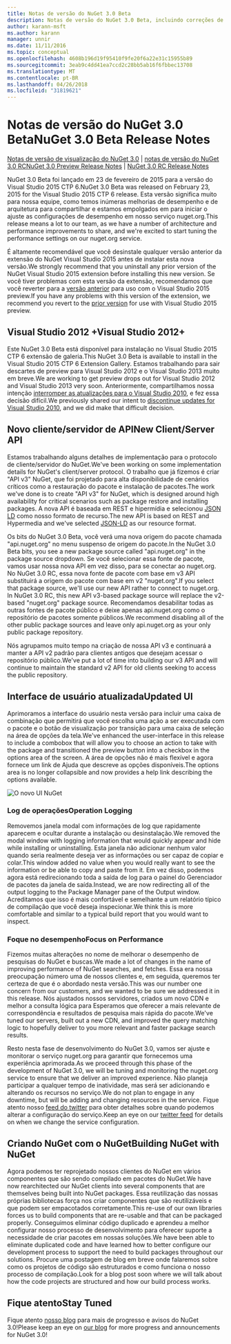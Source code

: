 ```yaml
---
title: Notas de versão do NuGet 3.0 Beta
description: Notas de versão do NuGet 3.0 Beta, incluindo correções de bugs, problemas conhecidos, recursos adicionados e DCRs.
author: karann-msft
ms.author: karann
manager: unnir
ms.date: 11/11/2016
ms.topic: conceptual
ms.openlocfilehash: 4608b196d19f95410f9fe20f6a22e31c15955b89
ms.sourcegitcommit: 3eab9c4dd41ea7ccd2c28bb5ab16f6fbbec13708
ms.translationtype: MT
ms.contentlocale: pt-BR
ms.lasthandoff: 04/26/2018
ms.locfileid: "31819621"
---
```

# <a name="nuget-30-beta-release-notes"></a><span data-ttu-id="f930d-103">Notas de versão do NuGet 3.0 Beta</span><span class="sxs-lookup"><span data-stu-id="f930d-103">NuGet 3.0 Beta Release Notes</span></span>

<span data-ttu-id="f930d-104">[Notas de versão de visualização do NuGet 3.0](../release-notes/nuget-3.0-preview.md) | [notas de versão do NuGet 3.0 RC](../release-notes/nuget-3.0-rc.md)</span><span class="sxs-lookup"><span data-stu-id="f930d-104">[NuGet 3.0 Preview Release Notes](../release-notes/nuget-3.0-preview.md) | [NuGet 3.0 RC Release Notes](../release-notes/nuget-3.0-rc.md)</span></span>

<span data-ttu-id="f930d-105">NuGet 3.0 Beta foi lançado em 23 de fevereiro de 2015 para a versão do Visual Studio 2015 CTP 6.</span><span class="sxs-lookup"><span data-stu-id="f930d-105">NuGet 3.0 Beta was released on February 23, 2015 for the Visual Studio 2015 CTP 6 release.</span></span> <span data-ttu-id="f930d-106">Esta versão significa muito para nossa equipe, como temos inúmeras melhorias de desempenho e de arquitetura para compartilhar e estamos empolgados em para iniciar o ajuste as configurações de desempenho em nosso serviço nuget.org.</span><span class="sxs-lookup"><span data-stu-id="f930d-106">This release means a lot to our team, as we have a number of architecture and performance improvements to share, and we're excited to start tuning the performance settings on our nuget.org service.</span></span>

<span data-ttu-id="f930d-107">É altamente recomendável que você desinstale qualquer versão anterior da extensão do NuGet Visual Studio 2015 antes de instalar esta nova versão.</span><span class="sxs-lookup"><span data-stu-id="f930d-107">We strongly recommend that you uninstall any prior version of the NuGet Visual Studio 2015 extension before installing this new version.</span></span>  <span data-ttu-id="f930d-108">Se você tiver problemas com esta versão da extensão, recomendamos que você reverter para a [versão anterior](http://nuget.codeplex.com/downloads/get/909582) para uso com o Visual Studio 2015 preview.</span><span class="sxs-lookup"><span data-stu-id="f930d-108">If you have any problems with this version of the extension, we recommend you revert to the [prior version](http://nuget.codeplex.com/downloads/get/909582) for use with Visual Studio 2015 preview.</span></span>

## <a name="visual-studio-2012"></a><span data-ttu-id="f930d-109">Visual Studio 2012 +</span><span class="sxs-lookup"><span data-stu-id="f930d-109">Visual Studio 2012+</span></span>

<span data-ttu-id="f930d-110">Este NuGet 3.0 Beta está disponível para instalação no Visual Studio 2015 CTP 6 extensão de galeria.</span><span class="sxs-lookup"><span data-stu-id="f930d-110">This NuGet 3.0 Beta is available to install in the Visual Studio 2015 CTP 6 Extension Gallery.</span></span> <span data-ttu-id="f930d-111">Estamos trabalhando para sair descartes de preview para Visual Studio 2012 e o Visual Studio 2013 muito em breve.</span><span class="sxs-lookup"><span data-stu-id="f930d-111">We are working to get preview drops out for Visual Studio 2012 and Visual Studio 2013 very soon.</span></span> <span data-ttu-id="f930d-112">Anteriormente, compartilhamos nossa intenção [interromper as atualizações para o Visual Studio 2010](http://blog.nuget.org/20141002/visual-studio-2010.html), e fez essa decisão difícil.</span><span class="sxs-lookup"><span data-stu-id="f930d-112">We previously shared our intent to [discontinue updates for Visual Studio 2010](http://blog.nuget.org/20141002/visual-studio-2010.html), and we did make that difficult decision.</span></span>

## <a name="new-clientserver-api"></a><span data-ttu-id="f930d-113">Novo cliente/servidor de API</span><span class="sxs-lookup"><span data-stu-id="f930d-113">New Client/Server API</span></span>

<span data-ttu-id="f930d-114">Estamos trabalhando alguns detalhes de implementação para o protocolo de cliente/servidor do NuGet.</span><span class="sxs-lookup"><span data-stu-id="f930d-114">We've been working on some implementation details for NuGet's client/server protocol.</span></span> <span data-ttu-id="f930d-115">O trabalho que já fizemos é criar "API v3" NuGet, que foi projetado para alta disponibilidade de cenários críticos como a restauração do pacote e instalação de pacotes.</span><span class="sxs-lookup"><span data-stu-id="f930d-115">The work we've done is to create "API v3" for NuGet, which is designed around high availability for critical scenarios such as package restore and installing packages.</span></span> <span data-ttu-id="f930d-116">A nova API é baseada em REST e hipermídia e selecionou [JSON LD](http://json-ld.org) como nosso formato de recurso.</span><span class="sxs-lookup"><span data-stu-id="f930d-116">The new API is based on REST and Hypermedia and we've selected [JSON-LD](http://json-ld.org) as our resource format.</span></span>

<span data-ttu-id="f930d-117">Os bits do NuGet 3.0 Beta, você verá uma nova origem do pacote chamada "api.nuget.org" no menu suspenso de origem do pacote.</span><span class="sxs-lookup"><span data-stu-id="f930d-117">In the NuGet 3.0 Beta bits, you see a new package source called "api.nuget.org" in the package source dropdown.</span></span>   <span data-ttu-id="f930d-118">Se você selecionar essa fonte de pacote, vamos usar nossa nova API em vez disso, para se conectar ao nuget.org. No NuGet 3.0 RC, essa nova fonte de pacote com base em v3 API substituirá a origem do pacote com base em v2 "nuget.org".</span><span class="sxs-lookup"><span data-stu-id="f930d-118">If you select that package source, we'll use our new API rather to connect to nuget.org. In NuGet 3.0 RC, this new API v3-based package source will replace the v2-based "nuget.org" package source.</span></span>  <span data-ttu-id="f930d-119">Recomendamos desabilitar todas as outras fontes de pacote público e deixe apenas api.nuget.org como o repositório de pacotes somente públicos.</span><span class="sxs-lookup"><span data-stu-id="f930d-119">We recommend disabling all of the other public package sources and leave only api.nuget.org as your only public package repository.</span></span>

<span data-ttu-id="f930d-120">Nós agrupamos muito tempo na criação de nossa API v3 e continuará a manter a API v2 padrão para clientes antigos que desejam acessar o repositório público.</span><span class="sxs-lookup"><span data-stu-id="f930d-120">We've put a lot of time into building our v3 API and will continue to maintain the standard v2 API for old clients seeking to access the public repository.</span></span>

## <a name="updated-ui"></a><span data-ttu-id="f930d-121">Interface de usuário atualizada</span><span class="sxs-lookup"><span data-stu-id="f930d-121">Updated UI</span></span>

<span data-ttu-id="f930d-122">Aprimoramos a interface do usuário nesta versão para incluir uma caixa de combinação que permitirá que você escolha uma ação a ser executada com o pacote e o botão de visualização por transição para uma caixa de seleção na área de opções da tela.</span><span class="sxs-lookup"><span data-stu-id="f930d-122">We've enhanced the user-interface in this release to include a combobox that will allow you to choose an action to take with the package and transitioned the preview button into a checkbox in the options area of the screen.</span></span>  <span data-ttu-id="f930d-123">A área de opções não é mais flexível e agora fornece um link de Ajuda que descreve as opções disponíveis.</span><span class="sxs-lookup"><span data-stu-id="f930d-123">The options area is no longer collapsible and now provides a help link describing the options available.</span></span>

![O novo UI NuGet](./media/NuGet-3.0-Beta/updated-ui.png)


### <a name="operation-logging"></a><span data-ttu-id="f930d-125">Log de operações</span><span class="sxs-lookup"><span data-stu-id="f930d-125">Operation Logging</span></span>

<span data-ttu-id="f930d-126">Removemos janela modal com informações de log que rapidamente aparecem e ocultar durante a instalação ou desinstalação.</span><span class="sxs-lookup"><span data-stu-id="f930d-126">We removed the modal window with logging information that would quickly appear and hide while installing or uninstalling.</span></span>  <span data-ttu-id="f930d-127">Esta janela não adicionar nenhum valor quando seria realmente deseja ver as informações ou ser capaz de copiar e colar.</span><span class="sxs-lookup"><span data-stu-id="f930d-127">This window added no value when you would really want to see the information or be able to copy and paste from it.</span></span>  <span data-ttu-id="f930d-128">Em vez disso, podemos agora está redirecionando toda a saída de log para o painel do Gerenciador de pacotes da janela de saída.</span><span class="sxs-lookup"><span data-stu-id="f930d-128">Instead, we are now redirecting all of the output logging to the Package Manager pane of the Output window.</span></span>  <span data-ttu-id="f930d-129">Acreditamos que isso é mais confortável e semelhante a um relatório típico de compilação que você deseja inspecionar.</span><span class="sxs-lookup"><span data-stu-id="f930d-129">We think this is more comfortable and similar to a typical build report that you would want to inspect.</span></span>


### <a name="focus-on-performance"></a><span data-ttu-id="f930d-130">Foque no desempenho</span><span class="sxs-lookup"><span data-stu-id="f930d-130">Focus on Performance</span></span>

<span data-ttu-id="f930d-131">Fizemos muitas alterações no nome de melhorar o desempenho de pesquisas do NuGet e buscas.</span><span class="sxs-lookup"><span data-stu-id="f930d-131">We made a lot of changes in the name of improving performance of NuGet searches, and fetches.</span></span>  <span data-ttu-id="f930d-132">Essa era nossa preocupação número uma de nossos clientes e, em seguida, queremos ter certeza de que é o abordado nesta versão.</span><span class="sxs-lookup"><span data-stu-id="f930d-132">This was our number one concern from our customers, and we wanted to be sure we addressed it in this release.</span></span>  <span data-ttu-id="f930d-133">Nós ajustados nossos servidores, criados um novo CDN e melhor a consulta lógica para Esperamos que oferecer a mais relevante de correspondência e resultados de pesquisa mais rápida do pacote.</span><span class="sxs-lookup"><span data-stu-id="f930d-133">We've tuned our servers, built out a new CDN, and improved the query matching logic to hopefully deliver to you more relevant and faster package search results.</span></span>

<span data-ttu-id="f930d-134">Resto nesta fase de desenvolvimento do NuGet 3.0, vamos ser ajuste e monitorar o serviço nuget.org para garantir que fornecemos uma experiência aprimorada.</span><span class="sxs-lookup"><span data-stu-id="f930d-134">As we proceed through this phase of the development of NuGet 3.0, we will be tuning and monitoring the nuget.org service to ensure that we deliver an improved experience.</span></span>  <span data-ttu-id="f930d-135">Não planeja participar a qualquer tempo de inatividade, mas será ser adicionando e alterando os recursos no serviço.</span><span class="sxs-lookup"><span data-stu-id="f930d-135">We do not plan to engage in any downtime, but will be adding and changing resources in the service.</span></span>  <span data-ttu-id="f930d-136">Fique atento nosso [feed do twitter](http://twitter.com/nuget) para obter detalhes sobre quando podemos alterar a configuração do serviço.</span><span class="sxs-lookup"><span data-stu-id="f930d-136">Keep an eye on our [twitter feed](http://twitter.com/nuget) for details on when we change the service configuration.</span></span>

## <a name="building-nuget-with-nuget"></a><span data-ttu-id="f930d-137">Criando NuGet com o NuGet</span><span class="sxs-lookup"><span data-stu-id="f930d-137">Building NuGet with NuGet</span></span>

<span data-ttu-id="f930d-138">Agora podemos ter reprojetado nossos clientes do NuGet em vários componentes que são sendo compilado em pacotes do NuGet.</span><span class="sxs-lookup"><span data-stu-id="f930d-138">We have now rearchitected our NuGet clients into several components that are themselves being built into NuGet packages.</span></span> <span data-ttu-id="f930d-139">Essa reutilização das nossas próprias bibliotecas força nos criar componentes que são reutilizáveis e que podem ser empacotados corretamente.</span><span class="sxs-lookup"><span data-stu-id="f930d-139">This re-use of our own libraries forces us to build components that are re-usable and that can be packaged properly.</span></span>  <span data-ttu-id="f930d-140">Conseguimos eliminar código duplicado e aprendeu a melhor configurar nosso processo de desenvolvimento para oferecer suporte a necessidade de criar pacotes em nossas soluções.</span><span class="sxs-lookup"><span data-stu-id="f930d-140">We have been able to eliminate duplicated code and have learned how to better configure our development process to support the need to build packages throughout our solutions.</span></span>  <span data-ttu-id="f930d-141">Procure uma postagem de blog em breve onde falaremos sobre como os projetos de código são estruturados e como funciona o nosso processo de compilação.</span><span class="sxs-lookup"><span data-stu-id="f930d-141">Look for a blog post soon where we will talk about how the code projects are structured and how our build process works.</span></span>

## <a name="stay-tuned"></a><span data-ttu-id="f930d-142">Fique atento</span><span class="sxs-lookup"><span data-stu-id="f930d-142">Stay Tuned</span></span>

<span data-ttu-id="f930d-143">Fique atento [nosso blog](http://blog.nuget.org) para mais de progresso e avisos do NuGet 3.0!</span><span class="sxs-lookup"><span data-stu-id="f930d-143">Please keep an eye on [our blog](http://blog.nuget.org) for more progress and announcements for NuGet 3.0!</span></span>
